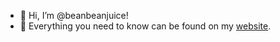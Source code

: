 - 👋 Hi, I’m @beanbeanjuice!
- 👀 Everything you need to know can be found on my [website](https://www.beanbeanjuice.com).

<!---
beanbeanjuice/beanbeanjuice is a ✨ special ✨ repository because its `README.md` (this file) appears on your GitHub profile.
You can click the Preview link to take a look at your changes.
--->
